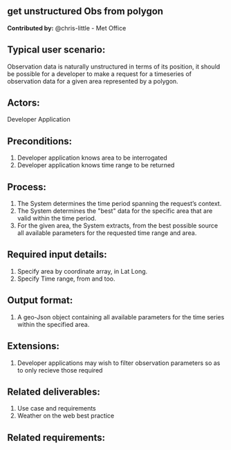 
## get unstructured Obs from polygon

**Contributed by:** @chris-little - Met Office

## Typical user scenario:
Observation data is naturally unstructured in terms of its position, it should be possible for a developer to make a request for a timeseries of observation data for a given area represented by a polygon.


## Actors:
Developer Application

## Preconditions: 
1. Developer application knows area to be interrogated
2. Developer application knows time range to be returned

## Process: 
1.	The System determines the time period spanning the request’s context.
2.	The System determines the "best" data for the specific area that are valid within the time period.
3.	For the given area, the System extracts, from the best possible source all available parameters for the requested time range and area.


## Required input details:
1.	Specify area by coordinate array, in Lat Long.
2.	Specify Time range, from and too.

## Output format:
1.	A geo-Json object containing all available parameters for the time series within the specified area.

## Extensions:
1.	Developer applications may wish to filter observation parameters so as to only recieve those required
 
## Related deliverables:
1. Use case and requirements
2. Weather on the web best practice

## Related requirements:
